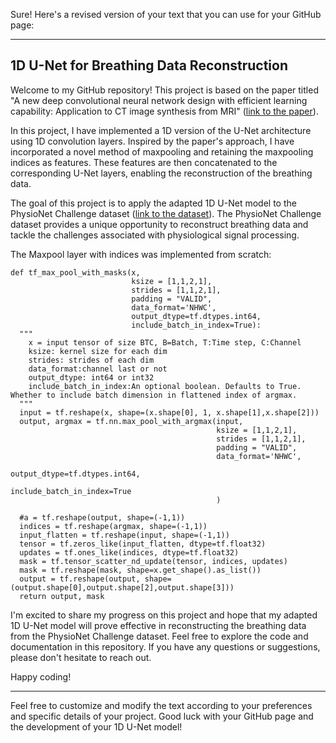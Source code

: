Sure! Here's a revised version of your text that you can use for your GitHub page:

---

## 1D U-Net for Breathing Data Reconstruction

Welcome to my GitHub repository! This project is based on the paper titled "A new deep convolutional neural network design with efficient learning capability: Application to CT image synthesis from MRI" ([link to the paper](https://pubmed.ncbi.nlm.nih.gov/32730661/)).

In this project, I have implemented a 1D version of the U-Net architecture using 1D convolution layers. Inspired by the paper's approach, I have incorporated a novel method of maxpooling and retaining the maxpooling indices as features. These features are then concatenated to the corresponding U-Net layers, enabling the reconstruction of the breathing data.

The goal of this project is to apply the adapted 1D U-Net model to the PhysioNet Challenge dataset ([link to the dataset](https://physionet.org/files/challenge-2018/1.0.0/)). The PhysioNet Challenge dataset provides a unique opportunity to reconstruct breathing data and tackle the challenges associated with physiological signal processing.

The Maxpool layer with indices was implemented from scratch:

```
def tf_max_pool_with_masks(x, 
                           ksize = [1,1,2,1], 
                           strides = [1,1,2,1], 
                           padding = "VALID", 
                           data_format='NHWC',
                           output_dtype=tf.dtypes.int64, 
                           include_batch_in_index=True):
  """
    x = input tensor of size BTC, B=Batch, T:Time step, C:Channel
    ksize: kernel size for each dim
    strides: strides of each dim
    data_format:channel last or not
    output_dtype: int64 or int32
    include_batch_in_index:An optional boolean. Defaults to True. Whether to include batch dimension in flattened index of argmax. 
  """
  input = tf.reshape(x, shape=(x.shape[0], 1, x.shape[1],x.shape[2]))
  output, argmax = tf.nn.max_pool_with_argmax(input, 
                                              ksize = [1,1,2,1], 
                                              strides = [1,1,2,1], 
                                              padding = "VALID", 
                                              data_format='NHWC',
                                              output_dtype=tf.dtypes.int64, 
                                              include_batch_in_index=True
                                              )
  
  #a = tf.reshape(output, shape=(-1,1))
  indices = tf.reshape(argmax, shape=(-1,1))
  input_flatten = tf.reshape(input, shape=(-1,1))
  tensor = tf.zeros_like(input_flatten, dtype=tf.float32)
  updates = tf.ones_like(indices, dtype=tf.float32)
  mask = tf.tensor_scatter_nd_update(tensor, indices, updates)
  mask = tf.reshape(mask, shape=x.get_shape().as_list())
  output = tf.reshape(output, shape=(output.shape[0],output.shape[2],output.shape[3]))
  return output, mask

```
I'm excited to share my progress on this project and hope that my adapted 1D U-Net model will prove effective in reconstructing the breathing data from the PhysioNet Challenge dataset. Feel free to explore the code and documentation in this repository. If you have any questions or suggestions, please don't hesitate to reach out.

Happy coding!

---

Feel free to customize and modify the text according to your preferences and specific details of your project. Good luck with your GitHub page and the development of your 1D U-Net model!

